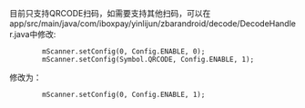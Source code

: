 
目前只支持QRCODE扫码，如需要支持其他扫码，可以在app/src/main/java/com/iboxpay/yinlijun/zbarandroid/decode/DecodeHandler.java中修改:
```
		mScanner.setConfig(0, Config.ENABLE, 0);
		mScanner.setConfig(Symbol.QRCODE, Config.ENABLE, 1);
```
修改为：
```
		mScanner.setConfig(0, Config.ENABLE, 1);
```